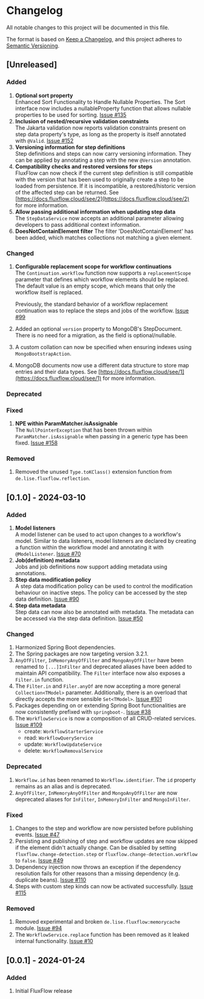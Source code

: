 # Changelog

All notable changes to this project will be documented in this file.

The format is based on [Keep a Changelog](https://keepachangelog.com/en/1.1.0/),
and this project adheres to [Semantic Versioning](https://semver.org/spec/v2.0.0.html).

## [Unreleased]
### Added
1. **Optional sort property**<br/>
   Enhanced Sort Functionality to Handle Nullable Properties. The Sort interface now includes a nullableProperty function that allows nullable properties to be used for sorting. [Issue #135](https://github.com/lisegmbh/fluxflow/issues/135)
2. **Inclusion of nested/recursive validation constraints**<br/>
   The Jakarta validation now reports validation constraints
   present on step data property's type, as long as the property is itself annotated with `@Valid`. [Issue #152](https://github.com/lisegmbh/fluxflow/issues/152)
3. **Versioning information for step definitions**<br />
   Step definitions and steps can now carry versioning information.
   They can be applied by annotating a step with the new `@Version` annotation.
4. **Compatibility checks and restored versions for steps**<br />
   FluxFlow can now check if the current step definition is still compatible with the version that has been used to
   originally create a step to be loaded from persistence.
   If it is incompatible, a restored/historic version of the affected step can be returned.
   See [https://docs.fluxflow.cloud/see/2](https://docs.fluxflow.cloud/see/2) for more information.
5. **Allow passing additional information when updating step data**<br />
   The `StepDataService` now accepts an additional parameter allowing developers to pass additional context information.
6. **DoesNotContainElement filter**
   The filter 'DoesNotContainElement' has been added, which matches collections not matching a given element.
   

### Changed
1. **Configurable replacement scope for workflow continuations**<br/>
   The `Continuation.workflow` function now supports a `replacementScope` parameter that defines which workflow elements should be replaced.
   The default value is an empty scope, which means that only the workflow itself is replaced. 

   Previously, the standard behavior of a workflow replacement continuation was to replace the steps and jobs of the workflow. [Issue #99](https://github.com/lisegmbh/fluxflow/issues/99)
2. Added an optional `version` property to MongoDB's StepDocument.
   There is no need for a migration, as the field is optional/nullable.
3. A custom collation can now be specified when ensuring indexes using `MongoBootstrapAction`.
4. MongoDB documents now use a different data structure to store map entries and their data types. See [https://docs.fluxflow.cloud/see/1](https://docs.fluxflow.cloud/see/1) for more information. 
### Deprecated
### Fixed
1. **NPE within ParamMatcher.isAssignable**<br/>
   The `NullPointerException` that has been thrown within
   `ParamMatcher.isAssignable` when passing in a generic type has been fixed.
   [Issue #158](https://github.com/lisegmbh/fluxflow/issues/158)
### Removed
1. Removed the unused `Type.toKClass()` extension function from `de.lise.fluxflow.reflection`.

## [0.1.0] - 2024-03-10
### Added
1. **Model listeners**<br/>
A model listener can be used to act upon changes to a workflow's model.
Similar to data listeners,
model listeners are declared by creating a function within the workflow model and annotating it with `@ModelListener`.
[Issue #70](https://github.com/lisegmbh/fluxflow/issues/70)
2. **Job(definition) metadata**<br/>
Jobs and job definitions now support adding metadata using annotations.
3. **Step data modification policy**<br />
A step data modification policy can be used to control the modification behaviour on inactive steps. The policy can be accessed by the step data definition.
[Issue #90](https://github.com/lisegmbh/fluxflow/issues/90)
4. **Step data metadata**<br />
Step data can now also be annotated with metadata.
   The metadata can be accessed via the step data definition. [Issue #50](https://github.com/lisegmbh/fluxflow/issues/50)

### Changed
1. Harmonized Spring Boot dependencies.
2. The Spring packages are now targeting version 3.2.1.
3. `AnyOfFilter`, `InMemoryAnyOfFilter` and `MongoAnyOfFilter` have been renamed to `[...]InFilter` and deprecated aliases have been added to maintain API compatibility. The `Filter` interface now also exposes a `Filter.in` function.
4. The `Filter.in` and `Filer.anyOf` are now accepting a more general `Collection<TModel>` parameter. Additionally, there is an overload that directly accepts the more sensible `Set<TModel>`. [Issue #101](https://github.com/lisegmbh/fluxflow/issues/101)
5. Packages depending on or extending Spring Boot functionalities are now consistently prefixed with `springboot-`. [Issue #38](https://github.com/lisegmbh/fluxflow/issues/38) 
6. The `WorkflowService` is now a composition of all CRUD-related services. [Issue #109](https://github.com/lisegmbh/fluxflow/issues/109)
   - create: `WorkflowStarterService`
   - read: `WorkflowQueryService`
   - update: `WorkflowUpdateService`
   - delete: `WorkflowRemovalService` 

### Deprecated
1. `Workflow.id` has been renamed to `Workflow.identifier`. The `id` property remains as an alias and is deprecated.
2. `AnyOfFilter`, `InMemoryAnyOfFilter` and `MongoAnyOfFilter` are now deprecated aliases for `InFilter`, `InMemoryInFilter` and `MongoInFilter`.

### Fixed
1. Changes to the step and workflow are now persisted before publishing events. [Issue #47](https://github.com/lisegmbh/fluxflow/issues/47)
2. Persisting and publishing of step and workflow updates are now skipped if the element didn't actually change. Can be disabled by setting `fluxflow.change-detection.step` or `fluxflow.change-detection.workflow` to `false`. [Issue #49](https://github.com/lisegmbh/fluxflow/issues/49)
3. Dependency injection now throws an exception if the dependency resolution fails for other reasons than a missing dependency (e.g. duplicate beans). [Issue #110](https://github.com/lisegmbh/fluxflow/issues/110)
4. Steps with custom step kinds can now be activated successfully. [Issue #115](https://github.com/lisegmbh/fluxflow/issues/115)

### Removed
1. Removed experimental and broken `de.lise.fluxflow:memorycache` module. [Issue #94](https://github.com/lisegmbh/fluxflow/issues/94)
2. The `WorkflowService.replace` function has been removed as it leaked internal functionality. [Issue #10](https://github.com/lisegmbh/fluxflow/issues/10)

## [0.0.1] - 2024-01-24

### Added
1. Initial FluxFlow release